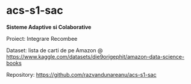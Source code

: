 # acs-s1-sac
<b>Sisteme Adaptive si Colaborative</b>

Proiect: Integrare Recombee

Dataset: lista de carti de pe Amazon @ https://www.kaggle.com/datasets/die9origephit/amazon-data-science-books

Repository: https://github.com/razvandunareanu/acs-s1-sac
